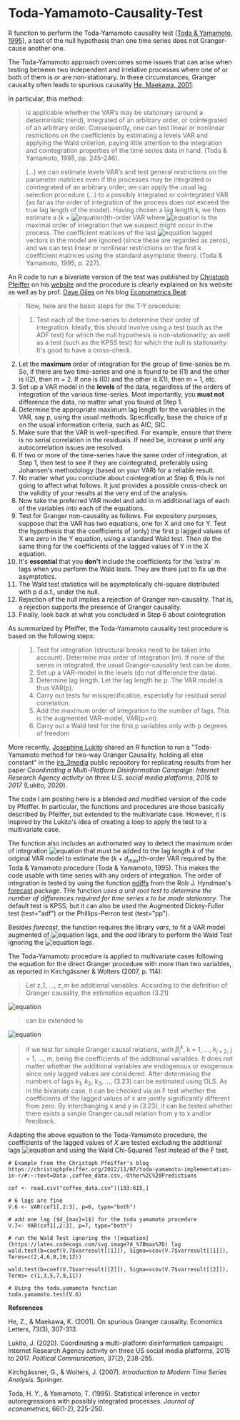 # Toda-Yamamoto-Causality-Test

R function to perform the Toda-Yamamoto causality test ([Toda & Yamamoto, 1995](https://www.sciencedirect.com/science/article/abs/pii/0304407694016168)), a test of the null hypothesis than one time series does not Granger-cause another one.

The Toda-Yamamoto approach overcomes some issues that can arise when testing between two independent and irrelative processes where one of or both of them is or are non-stationary. In these circumstances, Granger causality often leads to spurious causality [He, Maekawa, 2001](https://www.sciencedirect.com/science/article/pii/S0165176501004980).

In particular, this method:

>is applicable whether the VAR’s may be stationary (around a deterministic trend), integrated of an arbitrary order, or cointegrated of an arbitrary order. Consequently, one can test linear or nonlinear restrictions on the coefficients by estimating a levels VAR and applying the Wald criterion, paying little attention to the integration and cointegration properties of the time series data in hand. (Toda & Yamamoto, 1995, pp. 245-246).

>(...) we can estimate levels VAR’s and test general restrictions on the parameter matrices even if the processes may be integrated or cointegrated of an arbitrary order; we can apply the usual lag selection procedure (...) to a possibly integrated or cointegrated VAR (as far as the order of integration of the process does not exceed the true lag length of the model). Having chosen a lag length k, we then estimate a (k + ![equation](https://latex.codecogs.com/svg.image?d_%7Bmax%7D))th-order VAR where ![equation](https://latex.codecogs.com/svg.image?d_%7Bmax%7D) is the maximal order of integration that we suspect might occur in the process. The coefficient matrices of the last ![equation](https://latex.codecogs.com/svg.image?d_%7Bmax%7D) lagged vectors in the model are ignored (since these are regarded as zeros), and we can test linear or nonlinear restrictions on the first k coefficient matrices using the standard asymptotic theory. (Toda & Yamamoto, 1995, p. 227).

An R code to run a bivariate version of the test was published by [Christoph Pfeiffer](https://christophpfeiffer.org/) on his [website](https://christophpfeiffer.org/2012/11/07/toda-yamamoto-implementation-in-r/#:~:text=Data-,coffee_data.csv,-Other%2C%20Predictions) and the procedure is clearly explained on his website as well as by prof. [Dave Giles](https://davegiles.blogspot.com) on his blog [Econometrics Beat](https://davegiles.blogspot.com/2011/04/testing-for-granger-causality.html):

>Now, here are the basic steps for the T-Y procedure:

>  1. Test each of the time-series to determine their order of integration. Ideally, this should involve using a test (such as the ADF test) for which the null hypothesis is non-stationarity; as well as a test (such as the KPSS test) for which the null is stationarity. It's good to have a cross-check.
  2. Let the **maximum** order of integration for the group of time-series be m. So, if there are two time-series and one is found to be I(1) and the other is I(2), then m = 2. If one is I(0) and the other is I(1), then m = 1, etc.
  3. Set up a VAR model in the **levels** of the data, regardless of the orders of integration of the various time-series. Most importantly, you **must not** difference the data, no matter what you found at Step 1.
  4. Determine the appropriate maximum lag length for the variables in the VAR, say p, using the usual methods. Specifically, base the choice of p on the usual information criteria, such as AIC, SIC.
  5. Make sure that the VAR is well-specified. For example, ensure that there is no serial correlation in the residuals. If need be, increase p until any autocorrelation issues are resolved.
  6. If two or more of the time-series have the same order of integration, at Step 1, then test to see if they are cointegrated, preferably using Johansen's methodology (based on your VAR) for a reliable result.
  7. No matter what you conclude about cointegration at Step 6, this is not going to affect what follows. It just provides a possible cross-check on the validity of your results at the very end of the analysis.
  8. Now take the preferred VAR model and add in m additional lags of each of the variables into each of the equations.
  9. Test for Granger non-causality as follows. For expository purposes, suppose that the VAR has two equations, one for X and one for Y. Test the hypothesis that the coefficients of (only) the first p lagged values of X are zero in the Y equation, using a standard Wald test. Then do the same thing for the coefficients of the lagged values of Y in the X equation.
  10. It's **essential** that you **don't** include the coefficients for the 'extra' m lags when you perform the Wald tests. They are there just to fix up the asymptotics.
  11. The Wald test statistics will be asymptotically chi-square distributed with p d.o.f., under the null.
  12. Rejection of the null implies a rejection of Granger non-causality. That is, a rejection supports the presence of Granger causality.
  13. Finally, look back at what you concluded in Step 6 about cointegration

As summarized by Pfeiffer, the Toda-Yamamoto causality test procedure is based on the following steps: 

>1. Test for integration (structural breaks need to be taken into account). Determine max order of integration (m). If none of the series in integrated, the usual Granger-causality test can be done. 
>2. Set up a VAR-model in the levels (do not difference the data). 
>3. Determine lag length. Let the lag length be p. The VAR model is thus VAR(p).
>4. Carry out tests for misspecification, especially for residual serial correlation. 
>5. Add the maximum order of integration to the number of lags. This is the augmented VAR-model, VAR(p+m). 
>6. Carry out a Wald test for the first p variables only with p degrees of freedom

More recently, [Josephine Lukito](https://github.com/jlukito) shared an R function to run a "Toda-Yamamoto method for two-way Granger Causality, holding all else constant" in the [ira_3media](https://github.com/jlukito/ira_3media/blob/master/final_analysis.md) public repository for replicating results from her paper *Coordinating a Multi-Platform Disinformation Campaign: Internet Research Agency activity on three U.S. social media platforms, 2015 to 2017* (Lukito, 2020). 

The code I am posting here is a blended and modified version of the code by Pfeiffer. In particular, the functions and procedures are those basically described by Pfeiffer, but extended to the multivariate case. However, it is inspired by the Lukito's idea of creating a loop to apply the test to a multivariate case. 

The function also includes an authomated way to detect the maximum order of integration ![equation](https://latex.codecogs.com/svg.image?d_%7Bmax%7D) that must be added to the lag length *k* of the original VAR model to estimate the ($k + d_{max}$)th-order VAR required by the Toda & Yamamoto procedure (Toda & Yamamoto, 1995). This makes the code usable with time series with any orders of integration. The order of integration is tested by using the function [ndiffs](https://search.r-project.org/CRAN/refmans/forecast/html/ndiffs.html) from the Rob J. Hyndman's [forecast](https://cran.r-project.org/web/packages/forecast/index.html) package. THe function *uses a unit root test to determine the number of differences required for time series x to be made stationary*. The default test is KPSS, but it can also be used the Augmented Dickey-Fuller test (test="adf") or the Phillips-Perron test (test="pp"). 

Besides *forecast*, the function requires the library *vars*, to fit a VAR model augmented of ![equation](https://latex.codecogs.com/svg.image?d_%7Bmax%7D) lags, and the *aod* library to perform the Wald Test ignoring the ![equation](https://latex.codecogs.com/svg.image?d_%7Bmax%7D) lags.

The Toda-Yamamoto procedure is applied to multivariate cases following the equation for the direct Granger procedure with more than two variables, as reported in Kirchgässner & Wolters (2007, p. 114):

>Let z_1, ..., z_m be additional variables. According to the definition of Granger causality, the estimation equation (3.21) 

![equation](https://latex.codecogs.com/svg.image?%5Clarge%20(3.21)%20%5Cspace%20y_t%20=%20%5Calpha_0%20&plus;%20%5Csum_%7Bk=1%7D%5E%7Bk_1%7D%20%5Calpha_%7B11%7D%5Ek%20y_%7Bt-k%7D%20&plus;%20%5Csum_%7Bk=1%7D%5E%7Bk_2%7D%20%5Calpha_%7B12%7D%5Ek%20x_%7Bt-k%7D%20&plus;%20u_t)

>can be extended to

![equation](https://latex.codecogs.com/svg.image?%5Clarge%20(3.23)%20%5Cspace%20%20y_t%20=%20%5Calpha_0%20&plus;%20%5Csum_%7Bk=1%7D%5E%7Bk_1%7D%20%5Calpha_%7B11%7D%5Ek%20y_%7Bt-k%7D%20&plus;%20%5Csum_%7Bk=1%7D%5E%7Bk_2%7D%20%5Calpha_%7B12%7D%5Ek%20x_%7Bt-k%7D%20&plus;%20%5Csum_%7Bj=1%7D%5E%7Bm%7D%20%5Csum_%7Bk=1%7D%5E%7Bk_%7Bj&plus;2%7D%7D%20%5Cbeta_j%5Ek%20z_%7Bj,t-k%7D%20&plus;%20u_t,)

>if we test for simple Granger causal relations, with $\beta_j^k$, k = 1, ..., $k_{j+2}$, j = 1, ..., m, being the coefficients of the additional variables. It does not matter whether the additional variables are endogenous or exogenous since only lagged values are considered. After determining the numbers of lags $k_1$, $k_2$, $k_3$, ..., (3.23) can be estimated using OLS. As in the bivariate case, it can be checked via an F test whether the coefficients of the lagged values of x are jointly significantly different from zero. By interchanging x and y in (3.23), it can be tested whether there exists a simple Granger causal relation from y to x and/or feedback.

Adapting the above equation to the Toda-Yamamoto procedure, the coefficients of the lagged values of $X$ are tested excluding the additional lags ![equation](https://latex.codecogs.com/svg.image?d_%7Bmax%7D) and using the Wald Chi-Squared Test instead of the F test.

```{r}
# Example from the Christoph Pfeiffer's blog
https://christophpfeiffer.org/2012/11/07/toda-yamamoto-implementation-in-r/#:~:text=Data-,coffee_data.csv,-Other%2C%20Predictions

cof <- read.csv("coffee_data.csv")[193:615,]

# 6 lags are fine
V.6 <- VAR(cof1[,2:3], p=6, type="both")

# add one lag ($d_{max}=1$) for the toda yamamoto procedure
V.7<- VAR(cof1[,2:3], p=7, type="both")

# run the Wald Test ignoring the ![equation](https://latex.codecogs.com/svg.image?d_%7Bmax%7D) lag
wald.test(b=coef(V.7$varresult[[1]]), Sigma=vcov(V.7$varresult[[1]]), Terms=c(2,4,6,8,10,12))

wald.test(b=coef(V.7$varresult[[2]]), Sigma=vcov(V.7$varresult[[2]]), Terms= c(1,3,5,7,9,11))

# Using the toda.yamamoto function
toda.yamamoto.test(V.6)
```


**References**

He, Z., & Maekawa, K. (2001). On spurious Granger causality. Economics Letters, 73(3), 307-313.

Lukito, J. (2020). Coordinating a multi-platform disinformation campaign: Internet Research Agency activity on three US social media platforms, 2015 to 2017. *Political Communication*, 37(2), 238-255.

Kirchgässner, G., & Wolters, J. (2007). *Introduction to Modern Time Series Analysis*. Springer.

Toda, H. Y., & Yamamoto, T. (1995). Statistical inference in vector autoregressions with possibly integrated processes. *Journal of econometrics*, 66(1-2), 225-250.
